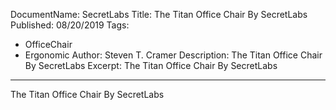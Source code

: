 DocumentName: SecretLabs
Title: The Titan Office Chair By SecretLabs
Published: 08/20/2019
Tags: 
 - OfficeChair 
 - Ergonomic
Author: Steven T. Cramer
Description: The Titan Office Chair By SecretLabs
Excerpt: The Titan Office Chair By SecretLabs
---
The Titan Office Chair By SecretLabs

